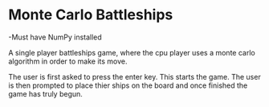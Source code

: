 # Monte Carlo Battleships
-Must have NumPy installed

A single player battleships game, where the cpu player uses a monte carlo algorithm in order to make its move.

The user is first asked to press the enter key. This starts the game. The user is then prompted to place thier ships on the board and once finished the game has truly begun.
